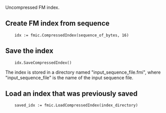 Uncompressed FM index.

## Create FM index from sequence

```
	idx := fmic.CompressedIndex(sequence_of_bytes, 16)
```

## Save the index

```
	idx.SaveCompressedIndex()
```

The index is stored in a directory named "input_sequence_file.fmi", where "input_sequence_file" is the name of the input sequence file.


## Load an index that was previously saved

```
	saved_idx := fmic.LoadCompressedIndex(index_directory)
```